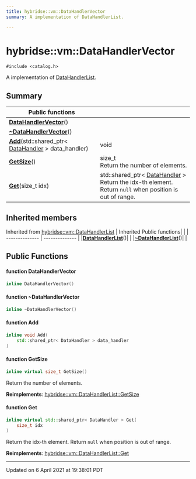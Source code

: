 ```yaml
---
title: hybridse::vm::DataHandlerVector
summary: A implementation of DataHandlerList. 

---
```

# hybridse::vm::DataHandlerVector



`#include <catalog.h>`

A implementation of [DataHandlerList](/hybridse/usage/api/c++/Classes/classhybridse_1_1vm_1_1_data_handler_list.md). 
## Summary


|  Public functions|            |
| -------------- | -------------- |
|**[DataHandlerVector](/hybridse/usage/api/c++/Classes/classhybridse_1_1vm_1_1_data_handler_vector.md#function-datahandlervector)**()|  |
|**[~DataHandlerVector](/hybridse/usage/api/c++/Classes/classhybridse_1_1vm_1_1_data_handler_vector.md#function-~datahandlervector)**()|  |
|**[Add](/hybridse/usage/api/c++/Classes/classhybridse_1_1vm_1_1_data_handler_vector.md#function-add)**(std::shared_ptr< [DataHandler](/hybridse/usage/api/c++/Classes/classhybridse_1_1vm_1_1_data_handler.md) > data_handler)| void  |
|**[GetSize](/hybridse/usage/api/c++/Classes/classhybridse_1_1vm_1_1_data_handler_vector.md#function-getsize)**()| size_t <br>Return the number of elements.  |
|**[Get](/hybridse/usage/api/c++/Classes/classhybridse_1_1vm_1_1_data_handler_vector.md#function-get)**(size_t idx)| std::shared_ptr< [DataHandler](/hybridse/usage/api/c++/Classes/classhybridse_1_1vm_1_1_data_handler.md) > <br>Return the idx-th element. Return `null` when position is out of range.  |

## Inherited members
Inherited from [hybridse::vm::DataHandlerList](/hybridse/usage/api/c++/Classes/classhybridse_1_1vm_1_1_data_handler_list.md)
|  Inherited Public functions|            |
| -------------- | -------------- |
|**[DataHandlerList](/hybridse/usage/api/c++/Classes/classhybridse_1_1vm_1_1_data_handler_list.md#function-datahandlerlist)**()|  |
|**[~DataHandlerList](/hybridse/usage/api/c++/Classes/classhybridse_1_1vm_1_1_data_handler_list.md#function-~datahandlerlist)**()|  |


## Public Functions

#### function DataHandlerVector

```cpp
inline DataHandlerVector()
```


#### function ~DataHandlerVector

```cpp
inline ~DataHandlerVector()
```


#### function Add

```cpp
inline void Add(
    std::shared_ptr< DataHandler > data_handler
)
```


#### function GetSize

```cpp
inline virtual size_t GetSize()
```

Return the number of elements. 

**Reimplements**: [hybridse::vm::DataHandlerList::GetSize](/hybridse/usage/api/c++/Classes/classhybridse_1_1vm_1_1_data_handler_list.md#function-getsize)


#### function Get

```cpp
inline virtual std::shared_ptr< DataHandler > Get(
    size_t idx
)
```

Return the idx-th element. Return `null` when position is out of range. 

**Reimplements**: [hybridse::vm::DataHandlerList::Get](/hybridse/usage/api/c++/Classes/classhybridse_1_1vm_1_1_data_handler_list.md#function-get)


-------------------------------

Updated on  6 April 2021 at 19:38:01 PDT